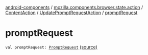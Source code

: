 [android-components](../../../index.md) / [mozilla.components.browser.state.action](../../index.md) / [ContentAction](../index.md) / [UpdatePromptRequestAction](index.md) / [promptRequest](./prompt-request.md)

# promptRequest

`val promptRequest: `[`PromptRequest`](../../../mozilla.components.concept.engine.prompt/-prompt-request/index.md) [(source)](https://github.com/mozilla-mobile/android-components/blob/master/components/browser/state/src/main/java/mozilla/components/browser/state/action/BrowserAction.kt#L225)